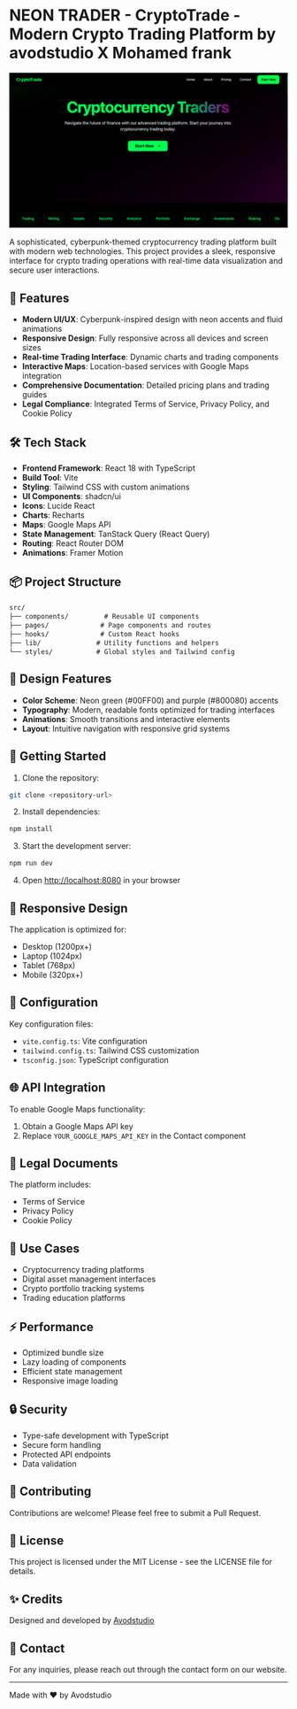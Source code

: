 # NEON TRADER - CryptoTrade - Modern Crypto Trading Platform by avodstudio X Mohamed frank 

![CryptoTrade](public/og-image.png)

A sophisticated, cyberpunk-themed cryptocurrency trading platform built with modern web technologies. This project provides a sleek, responsive interface for crypto trading operations with real-time data visualization and secure user interactions.

## 🚀 Features

- **Modern UI/UX**: Cyberpunk-inspired design with neon accents and fluid animations
- **Responsive Design**: Fully responsive across all devices and screen sizes
- **Real-time Trading Interface**: Dynamic charts and trading components
- **Interactive Maps**: Location-based services with Google Maps integration
- **Comprehensive Documentation**: Detailed pricing plans and trading guides
- **Legal Compliance**: Integrated Terms of Service, Privacy Policy, and Cookie Policy

## 🛠 Tech Stack

- **Frontend Framework**: React 18 with TypeScript
- **Build Tool**: Vite
- **Styling**: Tailwind CSS with custom animations
- **UI Components**: shadcn/ui
- **Icons**: Lucide React
- **Charts**: Recharts
- **Maps**: Google Maps API
- **State Management**: TanStack Query (React Query)
- **Routing**: React Router DOM
- **Animations**: Framer Motion

## 📦 Project Structure

```
src/
├── components/         # Reusable UI components
├── pages/             # Page components and routes
├── hooks/             # Custom React hooks
├── lib/              # Utility functions and helpers
└── styles/           # Global styles and Tailwind config
```

## 🎨 Design Features

- **Color Scheme**: Neon green (#00FF00) and purple (#800080) accents
- **Typography**: Modern, readable fonts optimized for trading interfaces
- **Animations**: Smooth transitions and interactive elements
- **Layout**: Intuitive navigation with responsive grid systems

## 🚀 Getting Started

1. Clone the repository:
```bash
git clone <repository-url>
```

2. Install dependencies:
```bash
npm install
```

3. Start the development server:
```bash
npm run dev
```

4. Open [http://localhost:8080](http://localhost:8080) in your browser

## 📱 Responsive Design

The application is optimized for:
- Desktop (1200px+)
- Laptop (1024px)
- Tablet (768px)
- Mobile (320px+)

## 🔧 Configuration

Key configuration files:
- `vite.config.ts`: Vite configuration
- `tailwind.config.ts`: Tailwind CSS customization
- `tsconfig.json`: TypeScript configuration

## 🌐 API Integration

To enable Google Maps functionality:
1. Obtain a Google Maps API key
2. Replace `YOUR_GOOGLE_MAPS_API_KEY` in the Contact component

## 📄 Legal Documents

The platform includes:
- Terms of Service
- Privacy Policy
- Cookie Policy

## 🎯 Use Cases

- Cryptocurrency trading platforms
- Digital asset management interfaces
- Crypto portfolio tracking systems
- Trading education platforms

## ⚡ Performance

- Optimized bundle size
- Lazy loading of components
- Efficient state management
- Responsive image loading

## 🔒 Security

- Type-safe development with TypeScript
- Secure form handling
- Protected API endpoints
- Data validation

## 🤝 Contributing

Contributions are welcome! Please feel free to submit a Pull Request.

## 📝 License

This project is licensed under the MIT License - see the LICENSE file for details.

## ✨ Credits

Designed and developed by [Avodstudio](https://avodstudio.com)

## 📧 Contact

For any inquiries, please reach out through the contact form on our website.

---

Made with ❤️ by Avodstudio
